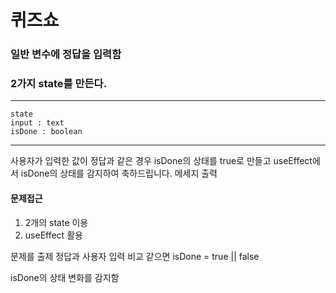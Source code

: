 # 퀴즈쇼

### 일반 변수에 정답을 입력함
### 2가지 state를 만든다.
---
    state
    input : text
    isDone : boolean
---

사용자가 입력한 값이 정답과 같은 경우 isDone의 상태를 true로 만들고
useEffect에서 isDone의 상태를 감지하여 축하드립니다. 메세지 출력

#### 문제접근
1. 2개의 state 이용
2. useEffect 활용

문제를 출제
정답과 사용자 입력 비교
같으면 isDone = true || false

isDone의 상태 변화를 감지함
